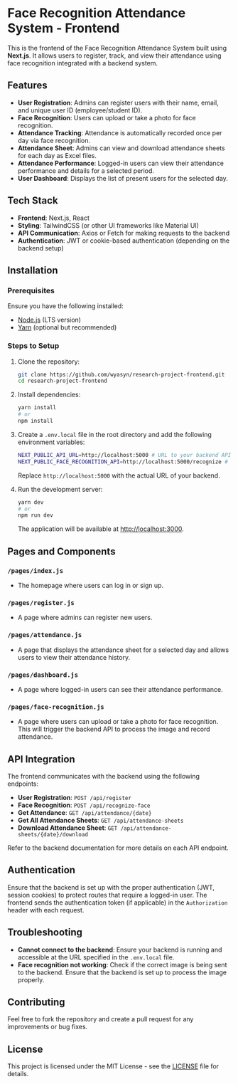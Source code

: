 # Face Recognition Attendance System - Frontend

This is the frontend of the Face Recognition Attendance System built using **Next.js**. It allows users to register, track, and view their attendance using face recognition integrated with a backend system.

## Features

- **User Registration**: Admins can register users with their name, email, and unique user ID (employee/student ID).
- **Face Recognition**: Users can upload or take a photo for face recognition.
- **Attendance Tracking**: Attendance is automatically recorded once per day via face recognition.
- **Attendance Sheet**: Admins can view and download attendance sheets for each day as Excel files.
- **Attendance Performance**: Logged-in users can view their attendance performance and details for a selected period.
- **User Dashboard**: Displays the list of present users for the selected day.

## Tech Stack

- **Frontend**: Next.js, React
- **Styling**: TailwindCSS (or other UI frameworks like Material UI)
- **API Communication**: Axios or Fetch for making requests to the backend
- **Authentication**: JWT or cookie-based authentication (depending on the backend setup)

## Installation

### Prerequisites

Ensure you have the following installed:

- [Node.js](https://nodejs.org/) (LTS version)
- [Yarn](https://classic.yarnpkg.com/en/docs/install) (optional but recommended)

### Steps to Setup

1. Clone the repository:

   ```bash
   git clone https://github.com/wyasyn/research-project-frontend.git
   cd research-project-frontend
   ```

2. Install dependencies:

   ```bash
   yarn install
   # or
   npm install
   ```

3. Create a `.env.local` file in the root directory and add the following environment variables:

   ```bash
   NEXT_PUBLIC_API_URL=http://localhost:5000 # URL to your backend API
   NEXT_PUBLIC_FACE_RECOGNITION_API=http://localhost:5000/recognize # URL to your face recognition endpoint
   ```

   Replace `http://localhost:5000` with the actual URL of your backend.

4. Run the development server:

   ```bash
   yarn dev
   # or
   npm run dev
   ```

   The application will be available at [http://localhost:3000](http://localhost:3000).

## Pages and Components

### `/pages/index.js`

- The homepage where users can log in or sign up.

### `/pages/register.js`

- A page where admins can register new users.

### `/pages/attendance.js`

- A page that displays the attendance sheet for a selected day and allows users to view their attendance history.

### `/pages/dashboard.js`

- A page where logged-in users can see their attendance performance.

### `/pages/face-recognition.js`

- A page where users can upload or take a photo for face recognition. This will trigger the backend API to process the image and record attendance.

## API Integration

The frontend communicates with the backend using the following endpoints:

- **User Registration**: `POST /api/register`
- **Face Recognition**: `POST /api/recognize-face`
- **Get Attendance**: `GET /api/attendance/{date}`
- **Get All Attendance Sheets**: `GET /api/attendance-sheets`
- **Download Attendance Sheet**: `GET /api/attendance-sheets/{date}/download`

Refer to the backend documentation for more details on each API endpoint.

## Authentication

Ensure that the backend is set up with the proper authentication (JWT, session cookies) to protect routes that require a logged-in user. The frontend sends the authentication token (if applicable) in the `Authorization` header with each request.

## Troubleshooting

- **Cannot connect to the backend**: Ensure your backend is running and accessible at the URL specified in the `.env.local` file.
- **Face recognition not working**: Check if the correct image is being sent to the backend. Ensure that the backend is set up to process the image properly.

## Contributing

Feel free to fork the repository and create a pull request for any improvements or bug fixes.

## License

This project is licensed under the MIT License - see the [LICENSE](LICENSE) file for details.
